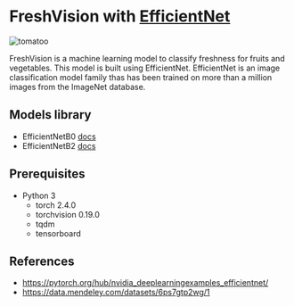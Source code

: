 # FreshVision with [EfficientNet](https://pytorch.org/hub/nvidia_deeplearningexamples_efficientnet/)

![tomatoo](https://media.tenor.com/N3Glefqal5AAAAAe/tomato-meme.png)

FreshVision is a machine learning model to classify freshness for fruits and vegetables. This model is built using EfficientNet. EfficientNet is an image classification model family thas has been trained on more than a million images from the ImageNet database.

## Models library 
* EfficientNetB0 [docs](https://pytorch.org/vision/main/models/generated/torchvision.models.efficientnet_b0.html)
* EfficientNetB2 [docs](https://pytorch.org/vision/main/models/generated/torchvision.models.efficientnet_b2.html#torchvision.models.efficientnet_b2)

## Prerequisites
* Python 3
    * torch 2.4.0
    * torchvision 0.19.0
    * tqdm 
    * tensorboard 

## References 
* https://pytorch.org/hub/nvidia_deeplearningexamples_efficientnet/
* https://data.mendeley.com/datasets/6ps7gtp2wg/1 